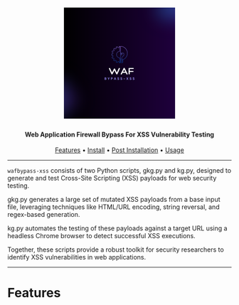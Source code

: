 <h1 align="center">
  <img src="static/wafbypassxss.png" alt="wafbypass" width="250px">
  <br>
</h1>

<h4 align="center">Web Application Firewall Bypass For XSS Vulnerability Testing</h4>

<p align="center">
  <a href="#Features">Features</a> •
  <a href="#Install">Install</a> •
  <a href="#Post-Installation">Post Installation</a> •
  <a href="#Usage">Usage</a> 
  
</p>

---

`wafbypass-xss` consists of two Python scripts, gkg.py and kg.py, designed to generate and test Cross-Site Scripting (XSS) payloads for web security testing.

gkg.py generates a large set of mutated XSS payloads from a base input file, leveraging techniques like HTML/URL encoding, string reversal, and regex-based generation.

kg.py automates the testing of these payloads against a target URL using a headless Chrome browser to detect successful XSS executions.

Together, these scripts provide a robust toolkit for security researchers to identify XSS vulnerabilities in web applications.

---

# Features

